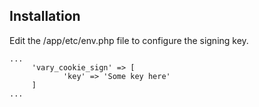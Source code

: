 ## Installation
Edit the /app/etc/env.php file to configure the signing key.

```
...   
     'vary_cookie_sign' => [
            'key' => 'Some key here'
     ]
...
